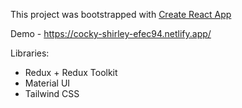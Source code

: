 This project was bootstrapped with [Create React App](https://github.com/facebook/create-react-app)

Demo - https://cocky-shirley-efec94.netlify.app/

Libraries:
- Redux + Redux Toolkit
- Material UI
- Tailwind CSS